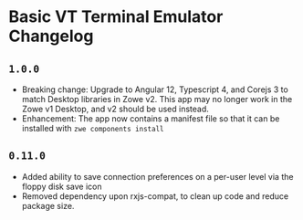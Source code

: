 # Basic VT Terminal Emulator Changelog

## `1.0.0`
 

- Breaking change: Upgrade to Angular 12, Typescript 4, and Corejs 3 to match Desktop libraries in Zowe v2. This app may no longer work in the Zowe v1 Desktop, and v2 should be used instead.
- Enhancement: The app now contains a manifest file so that it can be installed with `zwe components install`

## `0.11.0`

- Added ability to save connection preferences on a per-user level via the floppy disk save icon
- Removed dependency upon rxjs-compat, to clean up code and reduce package size.
